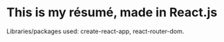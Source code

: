 # This is my résumé, made in React.js

Libraries/packages used: create-react-app, react-router-dom.
